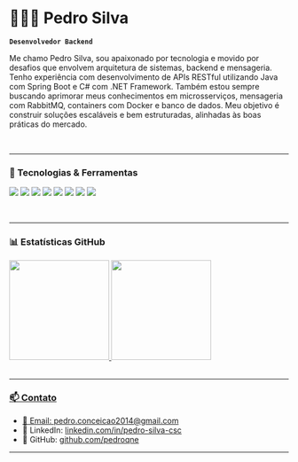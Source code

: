 # 👨🏻‍💻 Pedro Silva

**`Desenvolvedor Backend `**

Me chamo Pedro Silva, sou apaixonado por tecnologia e movido por desafios que envolvem arquitetura de sistemas, backend e mensageria. Tenho experiência com desenvolvimento de APIs RESTful utilizando Java com Spring Boot e C# com .NET Framework. Também estou sempre buscando aprimorar meus conhecimentos em microsserviços, mensageria com RabbitMQ, containers com Docker e banco de dados. Meu objetivo é construir soluções escaláveis e bem estruturadas, alinhadas às boas práticas do mercado.


<br>

---

### 🚀 Tecnologias & Ferramentas

<p>
  <img src="https://img.shields.io/badge/Java-ED8B00?style=for-the-badge&logo=openjdk&logoColor=white" />
  <img src="https://img.shields.io/badge/Spring_Boot-6DB33F?style=for-the-badge&logo=spring-boot&logoColor=white" />
  <img src="https://img.shields.io/badge/C%23-239120?style=for-the-badge&logo=c-sharp&logoColor=white" />
  <img src="https://img.shields.io/badge/.NET-512BD4?style=for-the-badge&logo=dotnet&logoColor=white" />
  <img src="https://img.shields.io/badge/SQL_Server-CC2927?style=for-the-badge&logo=microsoft-sql-server&logoColor=white" />
  <img src="https://img.shields.io/badge/RabbitMQ-FF6600?style=for-the-badge&logo=rabbitmq&logoColor=white" />
  <img src="https://img.shields.io/badge/Docker-2496ED?style=for-the-badge&logo=docker&logoColor=white" />
  <img src="https://img.shields.io/badge/Git-F05032?style=for-the-badge&logo=git&logoColor=white" />
</p>
<br>

---

### 📊 Estatísticas GitHub

<div>
<a href="https://github.com/delgadoz">
<img height="180em" src="https://github-readme-stats.vercel.app/api/top-langs/?username=pedroqne&layout=compact&langs_count=7&theme=dark"/>
<img height="180em" src="https://github-readme-stats.vercel.app/api?username=pedroqne&show_icons=true&theme=dark&include_all_commits=true&count_private=true"/>
</div>

<br>

---

### 📫 Contato

- 📧 Email: pedro.conceicao2014@gmail.com 
- 💼 LinkedIn: [linkedin.com/in/pedro-silva-csc](https://www.linkedin.com/in/pedro-silva-csc)  
- 🐙 GitHub: [github.com/pedroqne](https://github.com/pedroqne)

---
